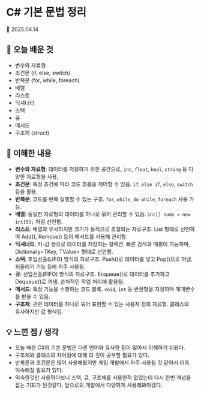 # C# 기본 문법 정리
📅 2025.04.14

## 📌 오늘 배운 것
- 변수와 자료형
- 조건문 (if, else, switch)
- 반복문 (for, while, foreach)
- 배열
- 리스트
- 딕셔너리
- 스택
- 큐
- 메서드
- 구조체 (struct)

## 🧠 이해한 내용
- **변수와 자료형**: 데이터를 저장하기 위한 공간으로, `int`, `float`, `bool`, `string` 등 다양한 자료형을 사용.
- **조건문**: 특정 조건에 따라 코드 흐름을 제어할 수 있음. `if`, `else if`, `else`, `switch` 등을 활용.
- **반복문**: 코드를 반복 실행할 수 있는 구조. `for`, `while`, `do while`, `foreach` 사용 가능.
- **배열**: 동일한 자료형의 데이터를 하나로 묶어 관리할 수 있음. `int[] nums = new int[5];` 처럼 선언함.
- **리스트**: 배열과 유사하지만 크기가 동적으로 조절되는 자료구조. List<T> 형태로 선언하며 Add(), Remove() 등의 메서드를 사용해 관리함.
- **딕셔너리**: 키-값 쌍으로 데이터를 저장하는 컬렉션. 빠른 검색과 매핑이 가능하며, Dictionary<TKey, TValue> 형태로 선언함.
- **스택**: 후입선출(LIFO) 방식의 자료구조. Push()로 데이터를 넣고 Pop()으로 꺼냄. 되돌리기 기능 등에 자주 사용됨.
- **큐**: 선입선출(FIFO) 방식의 자료구조. Enqueue()로 데이터를 추가하고 Dequeue()로 꺼냄. 순차적인 작업 처리에 활용됨.
- **메서드**: 특정 기능을 수행하는 코드 블록. `void`, `int` 등 반환형을 지정하며 매개변수를 받을 수 있음.
- **구조체**: 관련 데이터를 하나로 묶어 표현할 수 있는 사용자 정의 자료형. 클래스와 유사하지만 값 형식임.

## 💡 느낀 점 / 생각
- 오늘 배운 C#의 기본 문법은 다른 언어와 유사한 점이 많아서 이해하기 쉬웠다.
- 구조체와 클래스의 차이점에 대해 더 깊이 공부할 필요가 있다.
- 반복문과 조건문은 많이 사용해봤지만 게임 개발에서 자주 사용될 것 같아서 더욱 익숙해질 필요가 있다.
- 익숙한것만 사용하다보니 스택, 큐, 구조체를 사용한적 없었는데 다시 한번 개념을 잡는 기회가 된것같다. 앞으로의 개발에서 다양하게 사용해봐야겠다.
